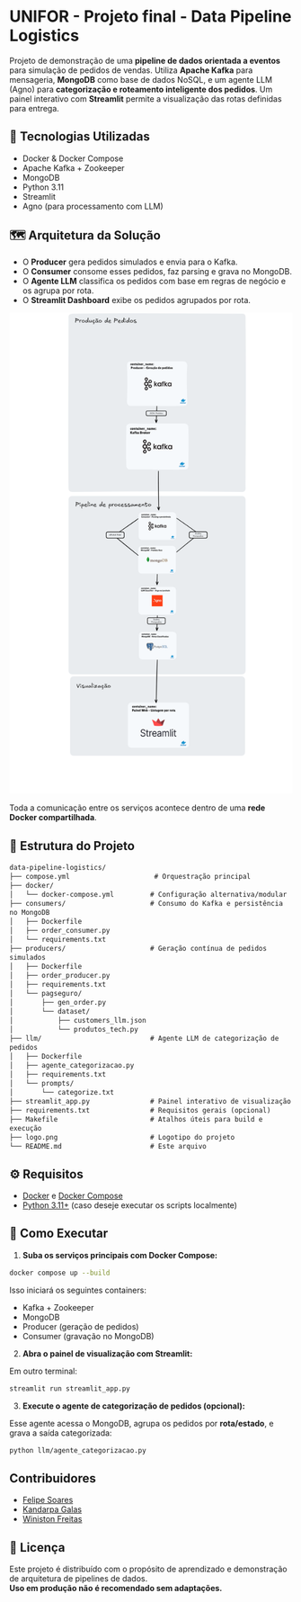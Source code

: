# UNIFOR - Projeto final - Data Pipeline Logistics

Projeto de demonstração de uma **pipeline de dados orientada a eventos** para simulação de pedidos de vendas. Utiliza **Apache Kafka** para mensageria, **MongoDB** como base de dados NoSQL, e um agente LLM (Agno) para **categorização e roteamento inteligente dos pedidos**. Um painel interativo com **Streamlit** permite a visualização das rotas definidas para entrega.

## 🔧 Tecnologias Utilizadas

- Docker & Docker Compose
- Apache Kafka + Zookeeper
- MongoDB
- Python 3.11
- Streamlit
- Agno (para processamento com LLM)

## 🗺️ Arquitetura da Solução



- O **Producer** gera pedidos simulados e envia para o Kafka.
- O **Consumer** consome esses pedidos, faz parsing e grava no MongoDB.
- O **Agente LLM** classifica os pedidos com base em regras de negócio e os agrupa por rota.
- O **Streamlit Dashboard** exibe os pedidos agrupados por rota.



![alt text](Diagrama_projeto.png)

Toda a comunicação entre os serviços acontece dentro de uma **rede Docker compartilhada**.

## 📁 Estrutura do Projeto

```plaintext
data-pipeline-logistics/
├── compose.yml                     # Orquestração principal
├── docker/
│   └── docker-compose.yml         # Configuração alternativa/modular
├── consumers/                     # Consumo do Kafka e persistência no MongoDB
│   ├── Dockerfile
│   ├── order_consumer.py
│   └── requirements.txt
├── producers/                     # Geração contínua de pedidos simulados
│   ├── Dockerfile
│   ├── order_producer.py
│   ├── requirements.txt
│   └── pagseguro/
│       ├── gen_order.py
│       └── dataset/
│           ├── customers_llm.json
│           └── produtos_tech.py
├── llm/                           # Agente LLM de categorização de pedidos
│   ├── Dockerfile
│   ├── agente_categorizacao.py
│   ├── requirements.txt
│   └── prompts/
│       └── categorize.txt
├── streamlit_app.py               # Painel interativo de visualização
├── requirements.txt               # Requisitos gerais (opcional)
├── Makefile                       # Atalhos úteis para build e execução
├── logo.png                       # Logotipo do projeto
└── README.md                      # Este arquivo
```

## ⚙️ Requisitos

- [Docker](https://www.docker.com/) e [Docker Compose](https://docs.docker.com/compose/)
- [Python 3.11+](https://www.python.org/) (caso deseje executar os scripts localmente)

## 🚀 Como Executar

1. **Suba os serviços principais com Docker Compose:**

```bash
docker compose up --build
```

Isso iniciará os seguintes containers:
- Kafka + Zookeeper
- MongoDB
- Producer (geração de pedidos)
- Consumer (gravação no MongoDB)

2. **Abra o painel de visualização com Streamlit:**

Em outro terminal:

```bash
streamlit run streamlit_app.py
```

3. **Execute o agente de categorização de pedidos (opcional):**

Esse agente acessa o MongoDB, agrupa os pedidos por **rota/estado**, e grava a saída categorizada:

```bash
python llm/agente_categorizacao.py
```



## Contribuidores
* [Felipe Soares](https://github.com/felipesoaresdev/)
* [Kandarpa Galas](https://github.com/kandarpagalas/) 
* [Winiston Freitas](https://github.com/winistonvf)

## 📝 Licença

Este projeto é distribuído com o propósito de aprendizado e demonstração de arquitetura de pipelines de dados.  
**Uso em produção não é recomendado sem adaptações.**